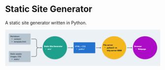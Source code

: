 # Static Site Generator
A static site generator written in Python.

![System Design](demo/system-design.png)

